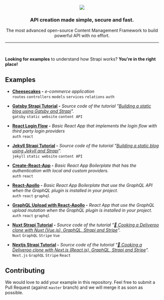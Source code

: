 <p align="center"><img src="https://cldup.com/7umchwdUBh.png" /></p>
<h3 align="center">API creation made simple, secure and fast.</h3>
<p align="center">The most advanced open-source Content Management Framework to build powerful API with no effort.</p>

***

<br />

**Looking for examples** to understand how Strapi works? **You're in the right place!** <br />

## Examples

- **[Cheesecakes](./cheesecakes) -** *e-commerce application* <br />
   `routes` `controllers` `models` `services` `relations` `auth`
- **[Gatsby Strapi Tutorial](./gatsby-strapi-tutorial) -** *Source code of the tutorial "[Building a static blog using Gatsby and Strapi](https://blog.strapi.io/building-a-static-website-using-gatsby-and-strapi)".* <br />
   `gatsby` `static website` `content API`
- **[React Login Flow](./login-react) -** *Basic React App that implements the login flow with third party login providers* <br />
   `auth` `react`
- **[Jekyll Strapi Tutorial](./jekyll-strapi-tutorial) -** *Source code of the tutorial "[Building a static blog using Jekyll and Strapi](https://blog.strapi.io/building-a-static-website-using-jekyll-and-strapi)".* <br />
   `jekyll` `static website` `content API`
- **[Create-React-App](./good-old-react-authentication-flow) -** *Basic React App Boilerplate that has the authentication with local and custom providers.* <br />
   `auth` `react`
- **[React-Apollo](./react-apollo) -** *Basic React App Boilerplate that use the GraphQL API when the GraphQL plugin is installed in your project.* <br />
  `auth` `react` `graphql`
- **[GraphQL Upload with React-Apollo](./apollo-upload-graphql) -** *React App that use the GraphQL upload mutation when the GraphQL plugin is installed in your project.* <br />
  `auth` `react` `graphql`
- **[Nuxt Strapi Tutorial](./nuxt-strapi-deliveroo-clone-tutorial) -** *Source code of the tutorial "[🍝 Cooking a Deliveroo clone with Nuxt (Vue.js), GraphQL, Strapi and Stripe](https://blog.strapi.io/cooking-a-deliveroo-clone-with-nuxt-vue-js-graphql-strapi-and-stripe-setup-part-1-7/)".* <br />
  `Nuxt` `GraphQL` `Stripe` `Vue`

- **[Nextjs Strapi Tutorial](./nextjs-react-strapi-deliveroo-clone-tutorial) -** *Source code of the tutorial "[🍝 Cooking a Deliveroo clone with Next.js (React.js), GraphQL, Strapi and Stripe](https://blog.strapi.io/strapi-next-setup/)".* <br />
  `Next.js` `GraphQL` `Stripe` `React`

## Contributing

We would love to add your example in this repository. Feel free to submit a Pull Request (against `master` branch) and we will merge it as soon as possible.

